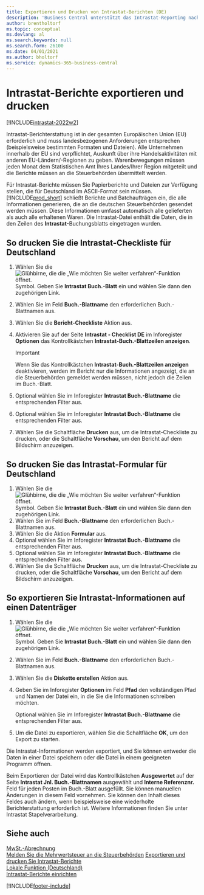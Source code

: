 ```yaml
---
title: Exportieren und Drucken von Intrastat-Berichten (DE)
description: 'Business Central unterstützt das Intrastat-Reporting nach deutschen Anforderungen. Sie können die Anforderung erfüllen, Ihren Handel mit anderen EU-Ländern/-Regionen zu melden.'
author: brentholtorf
ms.topic: conceptual
ms.devlang: al
ms.search.keywords: null
ms.search.form: 26100
ms.date: 04/01/2021
ms.author: bholtorf
ms.service: dynamics-365-business-central
---
```

# <a name="export-and-print-intrastat-reports"></a>Intrastat-Berichte exportieren und drucken

[!INCLUDE[intrastat-2022w2](../../includes/intrastat-2022w2.md)]

Intrastat-Berichterstattung ist in der gesamten Europäischen Union (EU) erforderlich und muss landesbezogenen Anforderungen entsprechen (beispielsweise bestimmten Formaten und Dateien). Alle Unternehmen innerhalb der EU sind verpflichtet, Auskunft über ihre Handelsaktivitäten mit anderen EU-Ländern/-Regionen zu geben. Warenbewegungen müssen jeden Monat dem Statistischen Amt Ihres Landes/Ihrer Region mitgeteilt und die Berichte müssen an die Steuerbehörden übermittelt werden.  

Für Intrastat-Berichte müssen Sie Papierberichte und Dateien zur Verfügung stellen, die für Deutschland im ASCII-Format sein müssen. [!INCLUDE[prod_short](../../includes/prod_short.md)] schließt Berichte und Batchaufträgen ein, die alle Informationen generieren, die an die deutschen Steuerbehörden gesendet werden müssen. Diese Informationen umfasst automatisch alle gelieferten als auch alle erhaltenen Waren. Die Intrastat-Datei enthält die Daten, die in den Zeilen des **Intrastat**-Buchungsblatts eingetragen wurden.  

## <a name="to-print-the-german-intrastat-checklist"></a>So drucken Sie die Intrastat-Checkliste für Deutschland

1. Wählen Sie die ![Glühbirne, die die „Wie möchten Sie weiter verfahren“-Funktion öffnet.](../../media/ui-search/search_small.png "Wie möchten Sie weiter verfahren?") Symbol. Geben Sie **Intrastat Buch.-Blatt** ein und wählen Sie dann den zugehörigen Link.  
2. Wählen Sie im Feld **Buch.-Blattname** den erforderlichen Buch.-Blattnamen aus.
3. Wählen Sie die **Bericht-Checkliste** Aktion aus.  
4. Aktivieren Sie auf der Seite **Intrastat - Checklist DE** im Inforegister **Optionen** das Kontrollkästchen **Intrastat-Buch.-Blattzeilen anzeigen**.  

    > [!IMPORTANT]  
    >  Wenn Sie das Kontrollkästchen **Intrastat-Buch.-Blattzeilen anzeigen** deaktivieren, werden im Bericht nur die Informationen angezeigt, die an die Steuerbehörden gemeldet werden müssen, nicht jedoch die Zeilen im Buch.-Blatt.  

5. Optional wählen Sie im Inforegister **Intrastat Buch.-Blattname** die entsprechenden Filter aus.  
6. Optional wählen Sie im Inforegister **Intrastat Buch.-Blattname** die entsprechenden Filter aus.  
7. Wählen Sie die Schaltfläche **Drucken** aus, um die Intrastat-Checkliste zu drucken, oder die Schaltfläche **Vorschau**, um den Bericht auf dem Bildschirm anzuzeigen.  

## <a name="to-print-the-german-intrastat-form"></a>So drucken Sie das Intrastat-Formular für Deutschland

1. Wählen Sie die ![Glühbirne, die die „Wie möchten Sie weiter verfahren“-Funktion öffnet.](../../media/ui-search/search_small.png "Wie möchten Sie weiter verfahren?") Symbol. Geben Sie **Intrastat Buch.-Blatt** ein und wählen Sie dann den zugehörigen Link.  
2. Wählen Sie im Feld **Buch.-Blattname** den erforderlichen Buch.-Blattnamen aus.  
3. Wählen Sie die Aktion **Formular** aus.  
4. Optional wählen Sie im Inforegister **Intrastat Buch.-Blattname** die entsprechenden Filter aus.  
5. Optional wählen Sie im Inforegister **Intrastat Buch.-Blattname** die entsprechenden Filter aus.  
6. Wählen Sie die Schaltfläche **Drucken** aus, um die Intrastat-Checkliste zu drucken, oder die Schaltfläche **Vorschau**, um den Bericht auf dem Bildschirm anzuzeigen.  

## <a name="to-export-intrastat-information-to-a-disk"></a>So exportieren Sie Intrastat-Informationen auf einen Datenträger

1. Wählen Sie die ![Glühbirne, die die „Wie möchten Sie weiter verfahren“-Funktion öffnet.](../../media/ui-search/search_small.png "Wie möchten Sie weiter verfahren?") Symbol. Geben Sie **Intrastat Buch.-Blatt** ein und wählen Sie dann den zugehörigen Link.  
2. Wählen Sie im Feld **Buch.-Blattname** den erforderlichen Buch.-Blattnamen aus.  
3. Wählen Sie die **Diskette erstellen** Aktion aus.  
4. Geben Sie im Inforegister **Optionen** im Feld **Pfad** den vollständigen Pfad und Namen der Datei ein, in die Sie die Informationen schreiben möchten.  

    Optional wählen Sie im Inforegister **Intrastat Buch.-Blattname** die entsprechenden Filter aus.  

5. Um die Datei zu exportieren, wählen Sie die Schaltfläche **OK**, um den Export zu starten.  

Die Intrastat-Informationen werden exportiert, und Sie können entweder die Daten in einer Datei speichern oder die Datei in einem geeigneten Programm öffnen.  

Beim Exportieren der Datei wird das Kontrollkästchen **Ausgewertet** auf der Seite **Intrastat Jnl. Buch.-Blattnamen** ausgewählt und **Interne Referenznr.** Feld für jeden Posten im Buch.-Blatt ausgefüllt. Sie können manuellen Änderungen in diesem Feld vornehmen. Sie können den Inhalt dieses Feldes auch ändern, wenn beispielsweise eine wiederholte Berichterstattung erforderlich ist. Weitere Informationen finden Sie unter Intrastat Stapelverarbeitung.  

## <a name="see-also"></a>Siehe auch

[MwSt.-Abrechnung](vat-reporting.md)  
[Melden Sie die Mehrwertsteuer an die Steuerbehörden](../../finance-how-report-vat.md)
[Exportieren und drucken Sie Intrastat-Berichte](how-to-export-and-print-intrastat-reports.md)  
[Lokale Funktion (Deutschland)](germany-local-functionality.md)  
[Intrastat-Berichte einrichten](../../finance-how-setup-report-intrastat.md)  

[!INCLUDE[footer-include](../../includes/footer-banner.md)]
